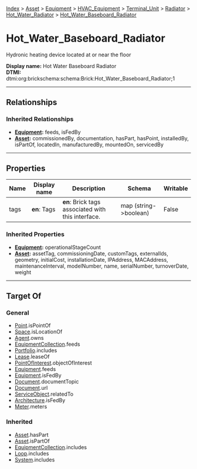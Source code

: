 [Index](../../../../../../index.md) > [Asset](../../../../../Asset.md) > [Equipment](../../../../Equipment.md) > [HVAC_Equipment](../../../HVAC_Equipment.md) > [Terminal_Unit](../../Terminal_Unit.md) > [Radiator](../Radiator.md) > [Hot_Water_Radiator](Hot_Water_Radiator.md) > [Hot_Water_Baseboard_Radiator](#)
# Hot_Water_Baseboard_Radiator

Hydronic heating device located at or near the floor


**Display name:** Hot Water Baseboard Radiator<br />
**DTMI:** dtmi:org:brickschema:schema:Brick:Hot_Water_Baseboard_Radiator;1

---

## Relationships

### Inherited Relationships
* **[Equipment](../../../../Equipment.md):** feeds, isFedBy
* **[Asset](../../../../../Asset.md):** commissionedBy, documentation, hasPart, hasPoint, installedBy, isPartOf, locatedIn, manufacturedBy, mountedOn, servicedBy

---

## Properties

|Name|Display name|Description|Schema|Writable|
|-|-|-|-|-|
|tags|**en**: Tags|**en**: Brick tags associated with this interface.|map (string->boolean)|False|
### Inherited Properties
* **[Equipment](../../../../Equipment.md):** operationalStageCount
* **[Asset](../../../../../Asset.md):** assetTag, commissioningDate, customTags, externalIds, geometry, initialCost, installationDate, IPAddress, MACAddress, maintenanceInterval, modelNumber, name, serialNumber, turnoverDate, weight

---

## Target Of
### General
* [Point](../../../../../../Point/Point.md).isPointOf
* [Space](../../../../../../Space/Space.md).isLocationOf
* [Agent](../../../../../../Agent/Agent.md).owns
* [EquipmentCollection](../../../../../../Collection/EquipmentCollection.md).feeds
* [Portfolio](../../../../../../Collection/Portfolio.md).includes
* [Lease](../../../../../../Event/Lease.md).leaseOf
* [PointOfInterest](../../../../../../Information/PointOfInterest.md).objectOfInterest
* [Equipment](../../../../Equipment.md).feeds
* [Equipment](../../../../Equipment.md).isFedBy
* [Document](../../../../../../Information/Document/Document.md).documentTopic
* [Document](../../../../../../Information/Document/Document.md).url
* [ServiceObject](../../../../../../Information/ServiceObject/ServiceObject.md).relatedTo
* [Architecture](../../../../../../Space/Architecture/Architecture.md).isFedBy
* [Meter](../../../../Meter/Meter.md).meters
### Inherited
* [Asset](../../../../../Asset.md).hasPart
* [Asset](../../../../../Asset.md).isPartOf
* [EquipmentCollection](../../../../../../Collection/EquipmentCollection.md).includes
* [Loop](../../../../../../Collection/Loop/Loop.md).includes
* [System](../../../../../../Collection/System/System.md).includes
